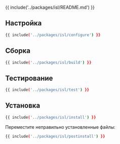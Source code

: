 {{ include('../packages/isl/README.md') }}

## Настройка

```bash 
{{ include('../packages/isl/configure') }}
```

## Сборка

```bash 
{{ include('../packages/isl/build') }}
```

## Тестирование

```bash 
{{ include('../packages/isl/test') }}
```

## Установка

```bash 
{{ include('../packages/isl/install') }}
```

Переместите неправильно установленные файлы:

```bash 
{{ include('../packages/isl/postinstall') }}
```


